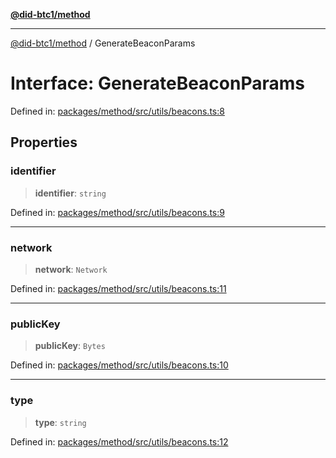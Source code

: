 [**@did-btc1/method**](../README.md)

***

[@did-btc1/method](../globals.md) / GenerateBeaconParams

# Interface: GenerateBeaconParams

Defined in: [packages/method/src/utils/beacons.ts:8](https://github.com/dcdpr/did-btc1-js/blob/751aedd75738c26882a2149e644ae32b9e424707/packages/method/src/utils/beacons.ts#L8)

## Properties

### identifier

> **identifier**: `string`

Defined in: [packages/method/src/utils/beacons.ts:9](https://github.com/dcdpr/did-btc1-js/blob/751aedd75738c26882a2149e644ae32b9e424707/packages/method/src/utils/beacons.ts#L9)

***

### network

> **network**: `Network`

Defined in: [packages/method/src/utils/beacons.ts:11](https://github.com/dcdpr/did-btc1-js/blob/751aedd75738c26882a2149e644ae32b9e424707/packages/method/src/utils/beacons.ts#L11)

***

### publicKey

> **publicKey**: `Bytes`

Defined in: [packages/method/src/utils/beacons.ts:10](https://github.com/dcdpr/did-btc1-js/blob/751aedd75738c26882a2149e644ae32b9e424707/packages/method/src/utils/beacons.ts#L10)

***

### type

> **type**: `string`

Defined in: [packages/method/src/utils/beacons.ts:12](https://github.com/dcdpr/did-btc1-js/blob/751aedd75738c26882a2149e644ae32b9e424707/packages/method/src/utils/beacons.ts#L12)
